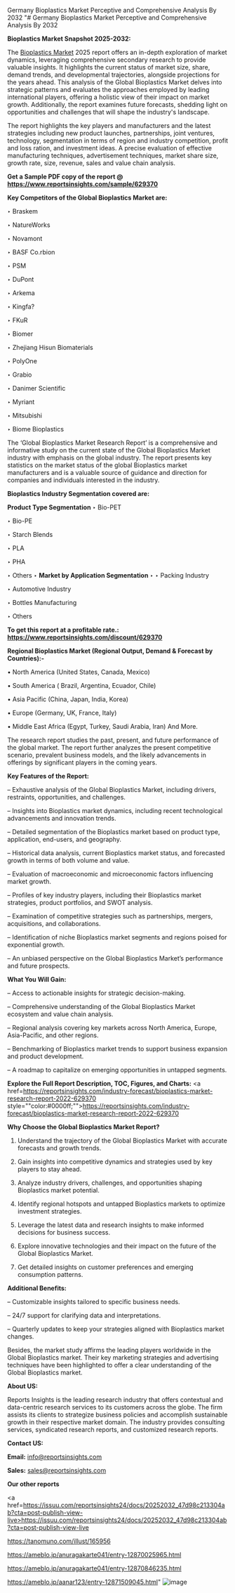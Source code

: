 Germany Bioplastics Market Perceptive and Comprehensive Analysis By 2032
"# Germany Bioplastics Market Perceptive and Comprehensive Analysis By 2032

<strong>Bioplastics Market Snapshot 2025-2032:</strong>

The <a href=https://www.reportsinsights.com/sample/629370>Bioplastics Market</a> 2025 report offers an in-depth exploration of market dynamics, leveraging comprehensive secondary research to provide valuable insights. It highlights the current status of market size, share, demand trends, and developmental trajectories, alongside projections for the years ahead. This analysis of the Global Bioplastics Market delves into strategic patterns and evaluates the approaches employed by leading international players, offering a holistic view of their impact on market growth. Additionally, the report examines future forecasts, shedding light on opportunities and challenges that will shape the industry's landscape.

The report highlights the key players and manufacturers and the latest strategies including new product launches, partnerships, joint ventures, technology, segmentation in terms of region and industry competition, profit and loss ration, and investment ideas. A precise evaluation of effective manufacturing techniques, advertisement techniques, market share size, growth rate, size, revenue, sales and value chain analysis.

<strong>Get a Sample PDF copy of the report @ <a href=https://www.reportsinsights.com/sample/629370 style=color:#0000ff;>https://www.reportsinsights.com/sample/629370</a></strong>

<strong>Key Competitors of the Global Bioplastics Market are:</strong>

‣ Braskem

‣ NatureWorks

‣ Novamont

‣ BASF
 Co.rbion

‣ PSM

‣ DuPont

‣ Arkema

‣ Kingfa?

‣ FKuR

‣ Biomer

‣ Zhejiang Hisun Biomaterials

‣ PolyOne

‣ Grabio

‣ Danimer Scientific

‣ Myriant

‣ Mitsubishi

‣ Biome Bioplastics

The ‘Global Bioplastics Market Research Report’ is a comprehensive and informative study on the current state of the Global Bioplastics Market industry with emphasis on the global industry. The report presents key statistics on the market status of the global Bioplastics market manufacturers and is a valuable source of guidance and direction for companies and individuals interested in the industry.

<strong>Bioplastics Industry Segmentation covered are:</strong>

<strong>Product Type Segmentation</strong>
‣
Bio-PET

‣ Bio-PE

‣ Starch Blends

‣ PLA

‣ PHA

‣ Others
‣ 
<strong>Market by Application Segmentation</strong>
‣
‣  Packing Industry

‣ Automotive Industry

‣ Bottles Manufacturing

‣ Others

<strong>To get this report at a profitable rate.: <a href=https://www.reportsinsights.com/discount/629370 style=color:#0000ff;>https://www.reportsinsights.com/discount/629370</a></strong>

<strong>Regional Bioplastics Market (Regional Output, Demand &amp; Forecast by Countries):-</strong>

• North America (United States, Canada, Mexico)

• South America ( Brazil, Argentina, Ecuador, Chile)

• Asia Pacific (China, Japan, India, Korea)

• Europe (Germany, UK, France, Italy)

• Middle East Africa (Egypt, Turkey, Saudi Arabia, Iran) And More.

The research report studies the past, present, and future performance of the global market. The report further analyzes the present competitive scenario, prevalent business models, and the likely advancements in offerings by significant players in the coming years.

<strong>Key Features of the Report:</strong>

– Exhaustive analysis of the Global Bioplastics Market, including drivers, restraints, opportunities, and challenges.

– Insights into Bioplastics market dynamics, including recent technological advancements and innovation trends.

– Detailed segmentation of the Bioplastics market based on product type, application, end-users, and geography.

– Historical data analysis, current Bioplastics market status, and forecasted growth in terms of both volume and value.

– Evaluation of macroeconomic and microeconomic factors influencing market growth.

– Profiles of key industry players, including their Bioplastics market strategies, product portfolios, and SWOT analysis.

– Examination of competitive strategies such as partnerships, mergers, acquisitions, and collaborations.

– Identification of niche Bioplastics market segments and regions poised for exponential growth.

– An unbiased perspective on the Global Bioplastics Market’s performance and future prospects.

<strong>What You Will Gain:</strong>

– Access to actionable insights for strategic decision-making.

– Comprehensive understanding of the Global Bioplastics Market ecosystem and value chain analysis.

– Regional analysis covering key markets across North America, Europe, Asia-Pacific, and other regions.

– Benchmarking of Bioplastics market trends to support business expansion and product development.

– A roadmap to capitalize on emerging opportunities in untapped segments.

<strong>Explore the Full Report Description, TOC, Figures, and Charts:</strong>
<a href=https://reportsinsights.com/industry-forecast/bioplastics-market-research-report-2022-629370 style=""color:#0000ff;"">https://reportsinsights.com/industry-forecast/bioplastics-market-research-report-2022-629370</a>

<strong>Why Choose the Global Bioplastics Market Report?</strong>

1. Understand the trajectory of the Global Bioplastics Market with accurate forecasts and growth trends.

2. Gain insights into competitive dynamics and strategies used by key players to stay ahead.

3. Analyze industry drivers, challenges, and opportunities shaping Bioplastics market potential.

4. Identify regional hotspots and untapped Bioplastics markets to optimize investment strategies.

5. Leverage the latest data and research insights to make informed decisions for business success.

6. Explore innovative technologies and their impact on the future of the Global Bioplastics Market.

7. Get detailed insights on customer preferences and emerging consumption patterns.

<strong>Additional Benefits:</strong>

– Customizable insights tailored to specific business needs.

– 24/7 support for clarifying data and interpretations.

– Quarterly updates to keep your strategies aligned with Bioplastics market changes.

Besides, the market study affirms the leading players worldwide in the Global Bioplastics market. Their key marketing strategies and advertising techniques have been highlighted to offer a clear understanding of the Global Bioplastics market.

<strong><strong>About US</strong>:</strong>

Reports Insights is the leading research industry that offers contextual and data-centric research services to its customers across the globe. The firm assists its clients to strategize business policies and accomplish sustainable growth in their respective market domain. The industry provides consulting services, syndicated research reports, and customized research reports.

<strong>Contact US:</strong>

<p class=><b>Email:</b> <a href=mailto:info@reportsinsights.com>info@reportsinsights.com</a></p>
<p class=><b>Sales:</b> <a href=mailto:sales@reportsinsights.com>sales@reportsinsights.com</a></p>

<strong>Our other reports</strong>

<a href=https://issuu.com/reportsinsights24/docs/20252032_47d98c213304ab?cta=post-publish-view-live>https://issuu.com/reportsinsights24/docs/20252032_47d98c213304ab?cta=post-publish-view-live</a>

<a href=https://tanomuno.com/illust/165956>https://tanomuno.com/illust/165956</a>

<a href=https://ameblo.jp/anuragakarte041/entry-12870025965.html>https://ameblo.jp/anuragakarte041/entry-12870025965.html</a>

<a href=https://ameblo.jp/anuragakarte041/entry-12870846235.html>https://ameblo.jp/anuragakarte041/entry-12870846235.html</a>

<a href=https://ameblo.jp/aanar123/entry-12871509045.html>https://ameblo.jp/aanar123/entry-12871509045.html</a>"
![image](https://github.com/user-attachments/assets/15791c2d-ce2b-4d70-aaef-15c0e4ace94d)

